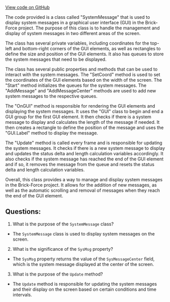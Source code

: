 [View code on GitHub](https://github.com/TieHaxJan/Brick-Force/Assembly-CSharp\SystemMessage.cs)

The code provided is a class called "SystemMessage" that is used to display system messages in a graphical user interface (GUI) in the Brick-Force project. The purpose of this class is to handle the management and display of system messages in two different areas of the screen.

The class has several private variables, including coordinates for the top-left and bottom-right corners of the GUI elements, as well as rectangles to define the size and position of the GUI elements. It also has queues to store the system messages that need to be displayed.

The class has several public properties and methods that can be used to interact with the system messages. The "SetCoord" method is used to set the coordinates of the GUI elements based on the width of the screen. The "Start" method initializes the queues for the system messages. The "AddMessage" and "AddMessageCenter" methods are used to add new system messages to the respective queues.

The "OnGUI" method is responsible for rendering the GUI elements and displaying the system messages. It uses the "GUI" class to begin and end a GUI group for the first GUI element. It then checks if there is a system message to display and calculates the length of the message if needed. It then creates a rectangle to define the position of the message and uses the "GUI.Label" method to display the message.

The "Update" method is called every frame and is responsible for updating the system messages. It checks if there is a new system message to display and updates the status delta and length calculation variables accordingly. It also checks if the system message has reached the end of the GUI element and if so, it removes the message from the queue and resets the status delta and length calculation variables.

Overall, this class provides a way to manage and display system messages in the Brick-Force project. It allows for the addition of new messages, as well as the automatic scrolling and removal of messages when they reach the end of the GUI element.
## Questions: 
 1. What is the purpose of the `SystemMessage` class?
- The `SystemMessage` class is used to display system messages on the screen.

2. What is the significance of the `SysMsg` property?
- The `SysMsg` property returns the value of the `SysMessageCenter` field, which is the system message displayed at the center of the screen.

3. What is the purpose of the `Update` method?
- The `Update` method is responsible for updating the system messages and their display on the screen based on certain conditions and time intervals.